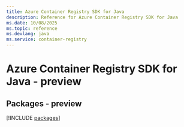 ```yaml
---
title: Azure Container Registry SDK for Java
description: Reference for Azure Container Registry SDK for Java
ms.date: 10/08/2025
ms.topic: reference
ms.devlang: java
ms.service: container-registry
---
```

# Azure Container Registry SDK for Java - preview
## Packages - preview
[!INCLUDE [packages](container-registry-index.md)]